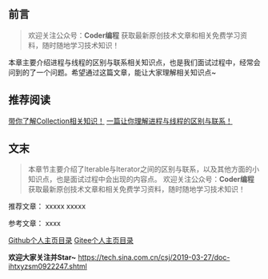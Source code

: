 ## 前言
> 欢迎关注公众号：**Coder编程**
> 获取最新原创技术文章和相关免费学习资料，随时随地学习技术知识！

本章主要介绍进程与线程的区别与联系相关知识点，也是我们面试过程中，经常会问到的了一个问题。希望通过这篇文章，能让大家理解相关知识点~



## 推荐阅读
[带你了解Collection相关知识！](03-java-base/Collection.md)
[一篇让你理解进程与线程的区别与联系！](03-java-base/ProcessAndThread.md)

## 文末

>本章节主要介绍了Iterable与Iterator之间的区别与联系，以及其他方面的小知识点，也是面试过程中会出现的内容点。
欢迎关注公众号：**Coder编程**
获取最新原创技术文章和相关免费学习资料，随时随地学习技术知识！

推荐文章：
xxxxx
xxxxx

参考文章：
xxxx

[Github个人主页目录](https://github.com/CoderMerlin/coder-programming)
[Gitee个人主页目录](https://gitee.com/573059382/coder-programming)

**欢迎大家关注并Star~**
https://tech.sina.com.cn/csj/2019-03-27/doc-ihtxyzsm0922247.shtml